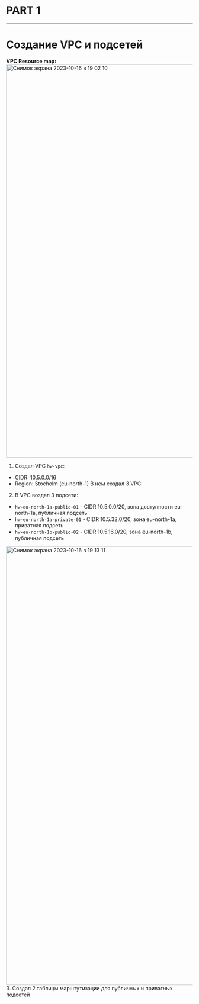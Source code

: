 # PART 1
-----
# Создание VPC и подсетей
**VPC Resource map:**  
<img width="1063" alt="Снимок экрана 2023-10-16 в 19 02 10" src="https://github.com/klimantovich/hometasks-devops/assets/91698270/daa84572-3291-420a-8b39-54a0054f8b31">
1. Создал VPC `hw-vpc`:
  - CIDR: 10.5.0.0/16
  - Region: Stocholm (eu-north-1)
В нем создал 3 VPC:
2. В VPC воздал 3 подсети:
  - `hw-eu-north-1a-public-01` - CIDR 10.5.0.0/20, зона доступности eu-north-1a, публичная подсеть
  - `hw-eu-north-1a-private-01` - CIDR 10.5.32.0/20, зона eu-north-1a, приватная подсеть
  - `hw-eu-north-1b-public-02` - CIDR 10.5.16.0/20, зона eu-north-1b, публичная подсеть
<img width="1186" alt="Снимок экрана 2023-10-16 в 19 13 11" src="https://github.com/klimantovich/hometasks-devops/assets/91698270/dc7941e5-ad0f-4769-89c2-71f9b7896712">
3. Создал 2 таблицы марштутизации для публичных и приватных подсетей
